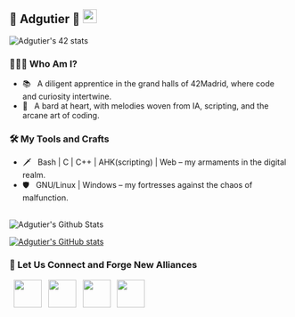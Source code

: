 <h2> 🌟 Adgutier 🌟 <img src="https://github.com/souvikguria98/souvikguria98/blob/master/Hi.gif" width="25"></h2>

![Adgutier's 42 stats](https://profile.intra.42.fr/users/adgutier)

<h3> 👨🏻‍💻 Who Am I? </h3>

- 📚 &nbsp; A diligent apprentice in the grand halls of 42Madrid, where code and curiosity intertwine.
- 🎼 &nbsp; A bard at heart, with melodies woven from IA, scripting, and the arcane art of coding.

<h3>🛠 My Tools and Crafts</h3>

- 🗡 &nbsp; Bash | C | C++ | AHK(scripting) | Web – my armaments in the digital realm.
- 🛡 &nbsp; GNU/Linux | Windows – my fortresses against the chaos of malfunction.

<br>

<img align="center" src="https://github-readme-stats.vercel.app/api?username=amsteradri&include_all_commits=true&count_private=true&show_icons=true&line_height=20&title_color=7A7ADB&icon_color=2234AE&text_color=D3D3D3&bg_color=0,000000,130F40" alt="Adgutier's Github Stats">

</br>

[![Adgutier's GitHub stats](https://github-readme-stats.vercel.app/api?username=amsteradri)](https://github.com/amsteradri/github-readme-stats)

<h3> 🤝 Let Us Connect and Forge New Alliances </h3>

<p>
&nbsp; <a href="https://profile.intra.42.fr/users/adgutier" target="_blank" rel="noopener noreferrer"><img src="https://profile.intra.42.fr/assets/42_logo-7dfc9110a5319a308863b96bda33cea995046d1731cebb735e41b16255106c12.svg" width="50" /></a>  
&nbsp; <a href="https://www.instagram.com/adrigutrzz_/" target="_blank" rel="noopener noreferrer"><img src="https://img.icons8.com/plasticine/100/000000/instagram-new.png" width="50" /></a>  
&nbsp; <a href="https://www.linkedin.com/in/adri%C3%A1n-gutierrez-segovia-1275a8165/" target="_blank" rel="noopener noreferrer"><img src="https://img.icons8.com/plasticine/100/000000/linkedin.png" width="50" /></a>
&nbsp; <a href="mailto:amsteradri@gmail.com" target="_blank" rel="noopener noreferrer"><img src="https://img.icons8.com/plasticine/100/000000/gmail.png"  width="50" /></a>
</p>

